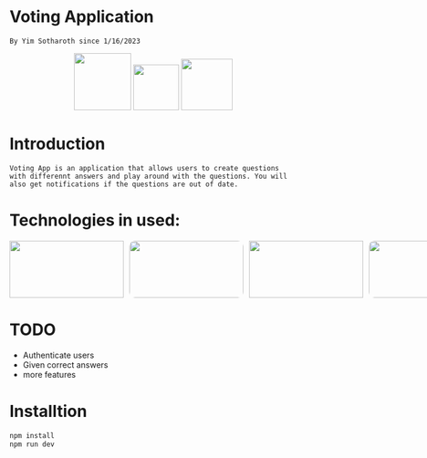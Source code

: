 # Voting Application

    By Yim Sotharoth since 1/16/2023

<p align="center">
<img src="https://img.shields.io/badge/typescript-%23007ACC.svg?style=for-the-badge&logo=typescript&logoColor=white" width="100">
<img src="https://img.shields.io/badge/nextjs-%23118db0.svg?style=for-the-badge&logo=react&logoColor=white" width="80">
<img src="https://img.shields.io/badge/npm--8.3.0-%23303334.svg?style=for-the-badge&logo=npm&logoColor=white" width="90">
</p>

# Introduction

    Voting App is an application that allows users to create questions with differennt answers and play around with the questions. You will also get notifications if the questions are out of date.

# Technologies in used:

<div style="display:flex; align-items:center; gap: 10px;">
 <img src="https://d2nir1j4sou8ez.cloudfront.net/wp-content/uploads/2021/12/nextjs-boilerplate-logo.png" style="width:200px; height: 100px; object-fit: contain;"/>
 <img src="https://www.vectorlogo.zone/logos/tailwindcss/tailwindcss-ar21.png" style="width:200px; height: 100px; object-fit: contain; border-radius: 10px"/>
 <img src="https://upload.wikimedia.org/wikipedia/commons/4/4c/Typescript_logo_2020.svg" style="width:200px; height: 100px; object-fit: contain;"/>
 <img src="https://www.vectorlogo.zone/logos/socketio/socketio-ar21.png" style="width:200px; height: 100px; object-fit: contain; border-radius: 10px;"/>
</div>

# TODO

- Authenticate users
- Given correct answers
- more features

# Installtion

```cmd
npm install
npm run dev
```
